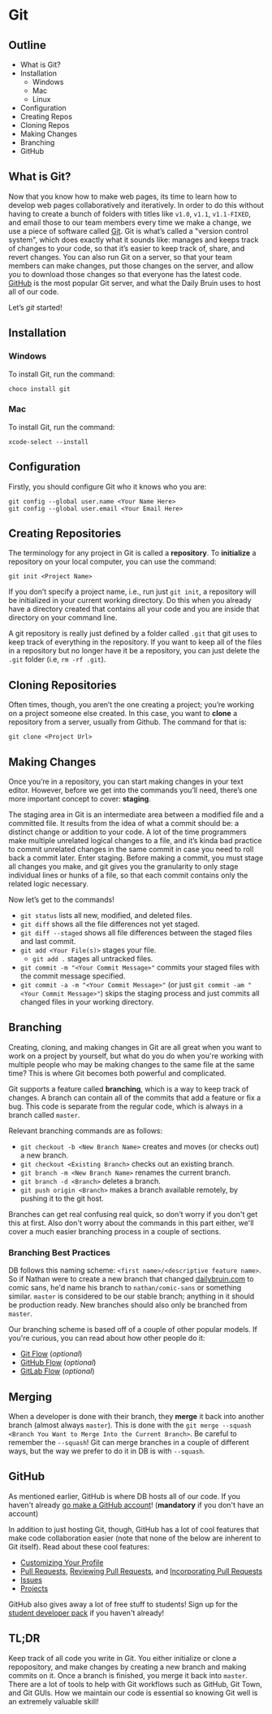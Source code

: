 # Git

## Outline

- What is Git?
- Installation
  - Windows
  - Mac
  - Linux
- Configuration
- Creating Repos
- Cloning Repos
- Making Changes
- Branching
- GitHub

## What is Git?

Now that you know how to make web pages, its time to learn how to develop web pages collaboratively and iteratively. In order to do this without having to create a bunch of folders with titles like `v1.0`, `v1.1`, `v1.1-FIXED`, and email those to our team members every time we make a change, we use a piece of software called [Git](https://en.wikipedia.org/wiki/Git). Git is what’s called a "version control system", which does exactly what it sounds like: manages and keeps track of changes to your code, so that it’s easier to keep track of, share, and revert changes. You can also run Git on a server, so that your team members can make changes, put those changes on the server, and allow you to download those changes so that everyone has the latest code. [GitHub](https://github.com) is the most popular Git server, and what the Daily Bruin uses to host all of our code.

Let’s _git_ started!

## Installation
### Windows
To install Git, run the command:
```shell
choco install git
```

### Mac
To install Git, run the command:
```shell
xcode-select --install
```

## Configuration

Firstly, you should configure Git who it knows who you are:

```shell
git config --global user.name <Your Name Here>
git config --global user.email <Your Email Here>
```

## Creating Repositories

The terminology for any project in Git is called a **repository**. To **initialize** a repository on your local computer, you can use the command:

```shell
git init <Project Name>
```

If you don’t specify a project name, i.e., run just `git init`, a repository will be initialized in your current working directory. Do this when you already have a directory created that contains all your code and you are inside that directory on your command line. 

A git repository is really just defined by a folder called `.git` that git uses to keep track of everything in the repository. If you want to keep all of the files in a repository but no longer have it be a repository, you can just delete the `.git` folder (i.e, `rm -rf .git`).

## Cloning Repositories
Often times, though, you aren’t the one creating a project; you’re working on a project someone else created. In this case, you want to **clone** a repository from a server, usually from Github. The command for that is:

```shell
git clone <Project Url>
```

## Making Changes
Once you’re in a repository, you can start making changes in your text editor. However, before we get into the commands you’ll need, there’s one more important concept to cover: **staging**.

The staging area in Git is an intermediate area between a modified file and a committed file. It results from the idea of what a commit should be: a distinct change or addition to your code. A lot of the time programmers make multiple unrelated logical changes to a file, and it’s kinda bad practice to commit unrelated changes in the same commit in case you need to roll back a commit later. Enter staging. Before making a commit, you must stage all changes you make, and git gives you the granularity to only stage individual lines or hunks of a file, so that each commit contains only the related logic necessary.

Now let’s get to the commands!

- `git status` lists all new, modified, and deleted files.
- `git diff` shows all the file differences not yet staged.
- `git diff --staged` shows all file differences between the staged files and last commit.
- `git add <Your File(s)>` stages your file.
  - `git add .` stages all untracked files.
- `git commit -m "<Your Commit Message>"` commits your staged files with the commit message specified.
- `git commit -a -m "<Your Commit Message>"` (or just `git commit -am "<Your Commit Message>"`) skips the staging process and just commits all changed files in your working directory.

## Branching
Creating, cloning, and making changes in Git are all great when you want to work on a project by yourself, but what do you do when you're working with multiple people who may be making changes to the same file at the same time? This is where Git becomes both powerful and complicated.

Git supports a feature called **branching**, which is a way to keep track of changes. A branch can contain all of the commits that add a feature or fix a bug. This code is separate from the regular code, which is always in a branch called `master`.

Relevant branching commands are as follows:
- `git checkout -b <New Branch Name>` creates and moves (or checks out) a new branch.
- `git checkout <Existing Branch>` checks out an existing branch.
- `git branch -m <New Branch Name>` renames the current branch.
- `git branch -d <Branch>` deletes a branch.
- `git push origin <Branch>` makes a branch available remotely, by pushing it to the git host.

Branches can get real confusing real quick, so don't worry if you don't get this at first. Also don't worry about the commands in this part either, we'll cover a much easier branching process in a couple of sections.

### Branching Best Practices
DB follows this naming scheme: `<first name>/<descriptive feature name>`. So if Nathan were to create a new branch that changed [dailybruin.com](http://dailybruin.com) to comic sans, he'd name his branch to `nathan/comic-sans` or something similar. `master` is considered to be our stable branch; anything in it should be production ready. New branches should also only be branched from `master`.

Our branching scheme is based off of a couple of other popular models. If you're curious, you can read about how other people do it:
- [Git Flow](http://nvie.com/posts/a-successful-git-branching-model/) (_optional_)
- [GitHub Flow](https://guides.github.com/introduction/flow/) (_optional_)
- [GitLab Flow](https://docs.gitlab.com/ee/workflow/gitlab_flow.html) (_optional_)


## Merging
When a developer is done with their branch, they **merge** it back into another branch (almost always `master`). This is done with the `git merge --squash <Branch You Want to Merge Into the Current Branch>`. Be careful to remember the `--squash`! Git can merge branches in a couple of different ways, but the way we prefer to do it in DB is with `--squash`.

## GitHub
As mentioned earlier, GitHub is where DB hosts all of our code. If you haven't already [go make a GitHub account](https://github.com)! (**mandatory** if you don't have an account)

In addition to just hosting Git, though, GitHub has a lot of cool features that make code collaboration easier (note that none of the below are inherent to Git itself). Read about these cool features:
- [Customizing Your Profile](https://help.github.com/articles/customizing-your-profile/)
- [Pull Requests](https://help.github.com/articles/about-pull-requests/), [Reviewing Pull Requests](https://help.github.com/articles/reviewing-changes-in-pull-requests/), and [Incorporating Pull Requests](https://help.github.com/articles/incorporating-changes-from-a-pull-request/)
- [Issues](https://help.github.com/articles/managing-your-work-with-issues/)
- [Projects](https://help.github.com/articles/tracking-the-progress-of-your-work-with-project-boards/)

GitHub also gives away a lot of free stuff to students! Sign up for the [student developer pack](https://education.github.com/pack) if you haven't already!

## TL;DR
Keep track of all code you write in Git. You either initialize or clone a repopository, and make changes by creating a new branch and making commits on it. Once a branch is finished, you merge it back into `master`. There are a lot of tools to help with Git workflows such as GitHub, Git Town, and Git GUIs. How we maintain our code is essential so knowing Git well is an extremely valuable skill!
